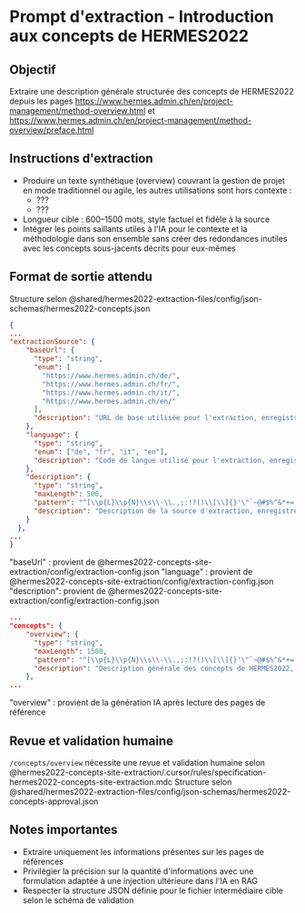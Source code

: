 # Prompt d'extraction - Introduction aux concepts de HERMES2022

## Objectif

Extraire une description générale structurée des concepts de HERMES2022
depuis les pages <https://www.hermes.admin.ch/en/project-management/method-overview.html> et <https://www.hermes.admin.ch/en/project-management/method-overview/preface.html>

## Instructions d'extraction

- Produire un texte synthétique (overview) couvrant la gestion de projet en mode traditionnel ou agile, les autres utilisations sont hors contexte :
  - ???
  - ???
- Longueur cible : 600–1500 mots, style factuel et fidèle à la source
- Intégrer les points saillants utiles à l'IA pour le contexte et la méthodologie dans son ensemble sans créer des redondances inutiles avec les concepts sous-jacents décrits pour eux-mêmes

## Format de sortie attendu

Structure selon @shared/hermes2022-extraction-files/config/json-schemas/hermes2022-concepts.json

```json
{
...    
"extractionSource": {
    "baseUrl": {
      "type": "string",
      "enum": [
        "https://www.hermes.admin.ch/de/",
        "https://www.hermes.admin.ch/fr/",
        "https://www.hermes.admin.ch/it/",
        "https://www.hermes.admin.ch/en/"
      ],
      "description": "URL de base utilisée pour l'extraction, enregistrée au moment de l'extraction"
    },
    "language": {
      "type": "string",
      "enum": ["de", "fr", "it", "en"],
      "description": "Code de langue utilisé pour l'extraction, enregistré au moment de l'extraction"
    },
    "description": {
      "type": "string",
      "maxLength": 500,
      "pattern": "^[\\p{L}\\p{N}\\s\\-\\.,;:!?()\\[\\]{}'\"`~@#$%^&*+=|\\\\/<>]+$",
      "description": "Description de la source d'extraction, enregistrée au moment de l'extraction. Contient uniquement des caractères Unicode valides et des symboles de ponctuation standard."
    }
  },
...
}
```

"baseUrl" : provient de @hermes2022-concepts-site-extraction/config/extraction-config.json
"language" : provient de @hermes2022-concepts-site-extraction/config/extraction-config.json
"description": provient de @hermes2022-concepts-site-extraction/config/extraction-config.json

```json
...
"concepts": {
    "overview": {
      "type": "string",
      "maxLength": 1500,
      "pattern": "^[\\p{L}\\p{N}\\s\\-\\.,;:!?()\\[\\]{}'\"`~@#$%^&*+=|\\\\/<>]+$",
      "description": "Description générale des concepts de HERMES2022, enregistrée au moment de l'extraction. Contient uniquement des caractères Unicode valides et des symboles de ponctuation standard."
    },
...
```

"overview" : provient de la génération IA après lecture des pages de référence

## Revue et validation humaine

`/concepts/overview` nécessite une revue et validation humaine selon @hermes2022-concepts-site-extraction/.cursor/rules/specification-hermes2022-concepts-site-extraction.mdc
Structure selon @shared/hermes2022-extraction-files/config/json-schemas/hermes2022-concepts-approval.json

## Notes importantes

- Extraire uniquement les informations présentes sur les pages de références
- Privilégier la précision sur la quantité d'informations avec une formulation adaptée à une injection ultérieure dans l'IA en RAG
- Respecter la structure JSON définie pour le fichier intermédiaire cible selon le schéma de validation